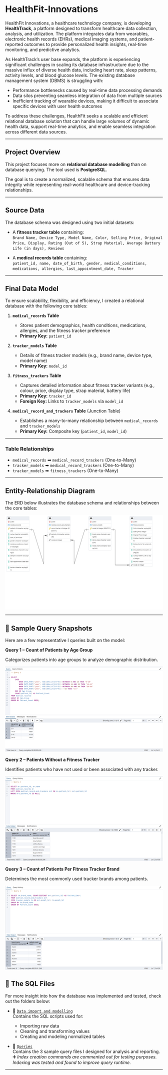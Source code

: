 # HealthFit-Innovations

HealthFit Innovations, a healthcare technology company, is developing **HealthTrack**, a platform designed to transform healthcare data collection, analysis, and utilization. The platform integrates data from wearables, electronic health records (EHRs), medical imaging systems, and patient-reported outcomes to provide personalized health insights, real-time monitoring, and predictive analytics.

As HealthTrack’s user base expands, the platform is experiencing significant challenges in scaling its database infrastructure due to the massive influx of diverse health data, including heart rate, sleep patterns, activity levels, and blood glucose levels. The existing database management system (DBMS) is struggling with:

- Performance bottlenecks caused by real-time data processing demands  
- Data silos preventing seamless integration of data from multiple sources  
- Inefficient tracking of wearable devices, making it difficult to associate specific devices with user health outcomes

To address these challenges, HealthFit seeks a scalable and efficient relational database solution that can handle large volumes of dynamic health data, support real-time analytics, and enable seamless integration across different data sources.

---

## Project Overview

This project focuses more on **relational database modelling** than on database querying. The tool used is **PostgreSQL**.

The goal is to create a normalized, scalable schema that ensures data integrity while representing real-world healthcare and device-tracking relationships.

---

## Source Data

The database schema was designed using two initial datasets:

- A **fitness tracker table** containing:  
  `Brand Name, Device Type, Model Name, Color, Selling Price, Original Price, Display, Rating (Out of 5), Strap Material, Average Battery Life (in days), Reviews`

- A **medical records table** containing:  
  `patient_id, name, date_of_birth, gender, medical_conditions, medications, allergies, last_appointment_date, Tracker`


---

## Final Data Model

To ensure scalability, flexibility, and efficiency, I created a relational database with the following core tables:

1. **`medical_records` Table**  
   - Stores patient demographics, health conditions, medications, allergies, and the fitness tracker preference  
   - **Primary Key:** `patient_id`

2. **`tracker_models` Table**  
   - Details of fitness tracker models (e.g., brand name, device type, model name)  
   - **Primary Key:** `model_id`

3. **`fitness_trackers` Table**  
   - Captures detailed information about fitness tracker variants (e.g., colour, price, display type, strap material, battery life)  
   - **Primary Key:** `tracker_id`  
   - **Foreign Key:** Links to `tracker_models` via `model_id`

4. **`medical_record_and_trackers` Table** (Junction Table)  
   - Establishes a many-to-many relationship between `medical_records` and `tracker_models`  
   - **Primary Key:** Composite key (`patient_id`, `model_id`)

---

### Table Relationships

- `medical_records` ➡ `medical_record_trackers` (One-to-Many)  
- `tracker_models` ➡ `medical_record_trackers` (One-to-Many)  
- `tracker_models` ➡ `fitness_trackers` (One-to-Many)  

---

## Entity-Relationship Diagram

The ERD below illustrates the database schema and relationships between the core tables:

![ERD Diagram](Images/ERD.png)

---

## 🧪 Sample Query Snapshots

Here are a few representative I queries built on the model:

**Query 1 – Count of Patients by Age Group**  

Categorizes patients into age groups to analyze demographic distribution.

![Query 1](Images/Query%201.png)



**Query 2 – Patients Without a Fitness Tracker**

Identifies patients who have not used or been associated with any tracker.

![Query 2](Images/Query%202.png)


**Query 3 – Count of Patients Per Fitness Tracker Brand**

Determines the most commonly used tracker brands among patients.

![Query 3](Images/Query%203.png)


## 📂 The SQL Files

For more insight into how the database was implemented and tested, check out the folders below:

- 📁 [`Data import and modelling`](Data%20import%20and%20modelling)  
  Contains the SQL scripts used for:
  - Importing raw data  
  - Cleaning and transforming values  
  - Creating and modeling normalized tables

- 📁 [`Queries`](Queries)  
  Contains the 3 sample query files I designed for analysis and reporting.  
  ➕ *Index creation commands are commented out for testing purposes. Indexing was tested and found to improve query runtime.*

---
